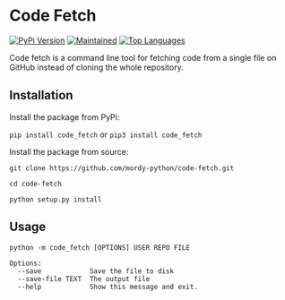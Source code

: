 # Code Fetch

[![PyPi Version](https://img.shields.io/pypi/v/code_fetch)](https://img.shields.io/pypi/v/code_fetch)&Tab;[![Maintained](https://img.shields.io/maintenance/yes/2021)](https://img.shields.io/maintenance/yes/2021)&Tab;[![Top Languages](https://img.shields.io/github/languages/top/mordy-python/code-fetch)](https://img.shields.io/github/languages/top/mordy-python/code-fetch)

Code fetch is a command line tool for fetching code from a single file on GitHub instead of cloning the whole repository.

## Installation

Install the package from PyPi:

`pip install code_fetch` or `pip3 install code_fetch`

Install the package from source:

`git clone https://github.com/mordy-python/code-fetch.git`

`cd code-fetch`

`python setup.py install`

## Usage

```
python -m code_fetch [OPTIONS] USER REPO FILE

Options:
  --save            Save the file to disk
  --save-file TEXT  The output file
  --help            Show this message and exit.
```

